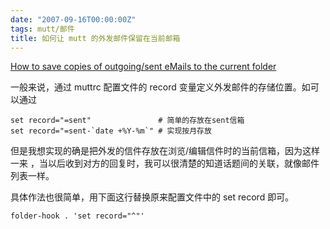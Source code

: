 ```yaml
---
date: "2007-09-16T00:00:00Z"
tags: mutt/邮件
title: 如何让 mutt 的外发邮件保留在当前邮箱
---
```


[How to save copies of outgoing/sent eMails to the current folder][1]

一般来说，通过 muttrc 配置文件的 record 变量定义外发邮件的存储位置。如可以通过

```
set record="=sent"               # 简单的存放在sent信箱
set record="=sent-`date +%Y-%m`" # 实现按月存放
```

但是我想实现的确是把外发的信件存放在浏览/编辑信件时的当前信箱，因为这样一来
，当以后收到对方的回复时，我可以很清楚的知道话题间的关联，就像邮件列表一样。

具体作法也很简单，用下面这行替换原来配置文件中的 set record 即可。

    folder-hook . 'set record="^"'

[1]: http://wiki.mutt.org/?MuttFaq/Folder
